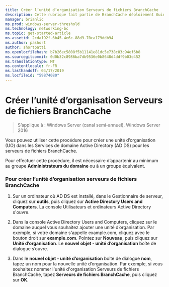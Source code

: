 ```yaml
---
title: Créer l’unité d’organisation Serveurs de fichiers BranchCache
description: Cette rubrique fait partie de BranchCache déploiement Guide pour Windows Server 2016, qui montre comment déployer BranchCache en mode cache distribué et hébergé pour optimiser l’utilisation de la bande passante WAN dans les succursales
manager: brianlic
ms.prod: windows-server-threshold
ms.technology: networking-bc
ms.topic: get-started-article
ms.assetid: 2cda192f-6b45-4e6c-88d9-70ca179ddb94
ms.author: pashort
author: shortpatti
ms.openlocfilehash: b7b26ec5808f5b11141e81dc5e738c83c94ef6b8
ms.sourcegitcommit: 0d0b32c8986ba7db9536e0b8648d4ddf9b03e452
ms.translationtype: MT
ms.contentlocale: fr-FR
ms.lasthandoff: 04/17/2019
ms.locfileid: "59874080"
---
```

# <a name="create-the-branchcache-file-servers-organizational-unit"></a>Créer l’unité d’organisation Serveurs de fichiers BranchCache

>S’applique à : Windows Server (canal semi-annuel), Windows Server 2016

Vous pouvez utiliser cette procédure pour créer une unité d’organisation (UO) dans les Services de domaine Active Directory (AD DS) pour les serveurs de fichiers BranchCache.  
  
Pour effectuer cette procédure, il est nécessaire d’appartenir au minimum au groupe **Administrateurs du domaine** ou à un groupe équivalent.  
  
### <a name="to-create-the-branchcache-file-servers-organizational-unit"></a>Pour créer l’unité d’organisation serveurs de fichiers BranchCache  
  
1.  Sur un ordinateur où AD DS est installé, dans le Gestionnaire de serveur, cliquez sur **outils**, puis cliquez sur **Active Directory Users and Computers**. La console Utilisateurs et ordinateurs Active Directory s'ouvre.  
  
2.  Dans la console Active Directory Users and Computers, cliquez sur le domaine auquel vous souhaitez ajouter une unité d’organisation. Par exemple, si votre domaine s'appelle example.com, cliquez avec le bouton droit sur **example.com**. Pointez sur **Nouveau**, puis cliquez sur **Unité d’organisation**. Le **nouvel objet - unité d’organisation** boîte de dialogue s’ouvre.  
  
3.  Dans le **nouvel objet - unité d’organisation** boîte de dialogue **nom**, tapez un nom pour la nouvelle unité d’organisation. Par exemple, si vous souhaitez nommer l'unité d'organisation Serveurs de fichiers BranchCache, tapez **Serveurs de fichiers BranchCache**, puis cliquez sur **OK**.  
  



